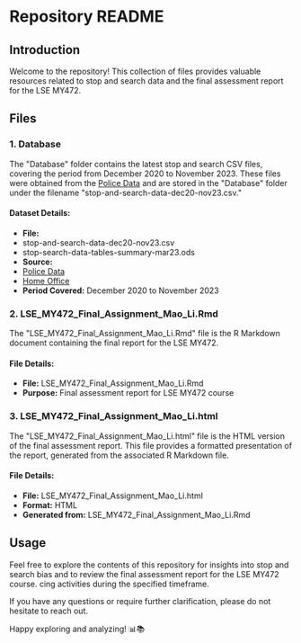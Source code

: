 # Repository README

## Introduction

Welcome to the repository! This collection of files provides valuable resources related to stop and search data and the final assessment report for the LSE MY472.

## Files

### 1. Database

The "Database" folder contains the latest stop and search CSV files, covering the period from December 2020 to November 2023. These files were obtained from the [Police Data](https://data.police.uk/data/) and are stored in the "Database" folder under the filename "stop-and-search-data-dec20-nov23.csv."

#### Dataset Details:

- **File:**
- stop-and-search-data-dec20-nov23.csv
- stop-search-data-tables-summary-mar23.ods
- **Source:**
- [Police Data](https://data.police.uk/data/)
- [Home Office](https://www.gov.uk/government/statistics/stop-and-search-and-arrests-year-ending-march-2023)
- **Period Covered:** December 2020 to November 2023

### 2. LSE_MY472_Final_Assignment_Mao_Li.Rmd

The "LSE_MY472_Final_Assignment_Mao_Li.Rmd" file is the R Markdown document containing the final report for the LSE MY472.

#### File Details:

- **File:** LSE_MY472_Final_Assignment_Mao_Li.Rmd
- **Purpose:** Final assessment report for LSE MY472 course

### 3. LSE_MY472_Final_Assignment_Mao_Li.html

The "LSE_MY472_Final_Assignment_Mao_Li.html" file is the HTML version of the final assessment report. This file provides a formatted presentation of the report, generated from the associated R Markdown file.

#### File Details:

- **File:** LSE_MY472_Final_Assignment_Mao_Li.html
- **Format:** HTML
- **Generated from:** LSE_MY472_Final_Assignment_Mao_Li.Rmd

## Usage

Feel free to explore the contents of this repository for insights into stop and search bias and to review the final assessment report for the LSE MY472 course. cing activities during the specified timeframe.

If you have any questions or require further clarification, please do not hesitate to reach out.

Happy exploring and analyzing! 📊📚
